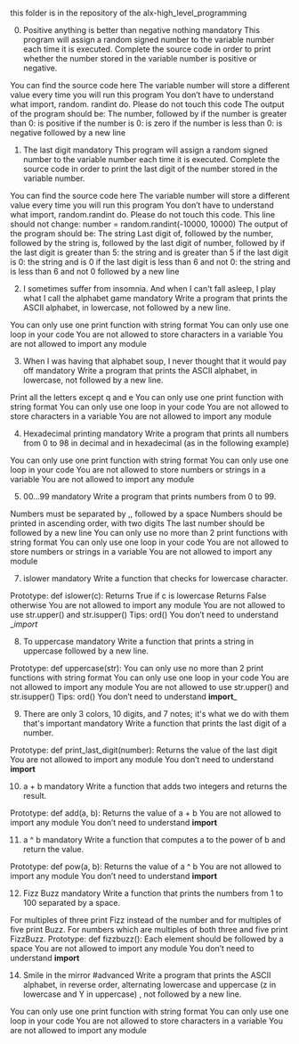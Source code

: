 this folder is in the repository of the alx-high_level_programming

0. Positive anything is better than negative nothing
mandatory
This program will assign a random signed number to the variable number each time it is executed. Complete the source code in order to print whether the number stored in the variable number is positive or negative.

You can find the source code here
The variable number will store a different value every time you will run this program
You don’t have to understand what import, random. randint do. Please do not touch this code
The output of the program should be:
The number, followed by
if the number is greater than 0: is positive
if the number is 0: is zero
if the number is less than 0: is negative
followed by a new line

1. The last digit
mandatory
This program will assign a random signed number to the variable number each time it is executed. Complete the source code in order to print the last digit of the number stored in the variable number.

You can find the source code here
The variable number will store a different value every time you will run this program
You don’t have to understand what import, random.randint do. Please do not touch this code. This line should not change: number = random.randint(-10000, 10000)
The output of the program should be:
The string Last digit of, followed by
the number, followed by
the string is, followed by the last digit of number, followed by
if the last digit is greater than 5: the string and is greater than 5
if the last digit is 0: the string and is 0
if the last digit is less than 6 and not 0: the string and is less than 6 and not 0
followed by a new line

2. I sometimes suffer from insomnia. And when I can't fall asleep, I play what I call the alphabet game
mandatory
Write a program that prints the ASCII alphabet, in lowercase, not followed by a new line.

You can only use one print function with string format
You can only use one loop in your code
You are not allowed to store characters in a variable
You are not allowed to import any module

3. When I was having that alphabet soup, I never thought that it would pay off
mandatory
Write a program that prints the ASCII alphabet, in lowercase, not followed by a new line.

Print all the letters except q and e
You can only use one print function with string format
You can only use one loop in your code
You are not allowed to store characters in a variable
You are not allowed to import any module

4. Hexadecimal printing
mandatory
Write a program that prints all numbers from 0 to 98 in decimal and in hexadecimal (as in the following example)

You can only use one print function with string format
You can only use one loop in your code
You are not allowed to store numbers or strings in a variable
You are not allowed to import any module

5. 00...99
mandatory
Write a program that prints numbers from 0 to 99.

Numbers must be separated by ,, followed by a space
Numbers should be printed in ascending order, with two digits
The last number should be followed by a new line
You can only use no more than 2 print functions with string format
You can only use one loop in your code
You are not allowed to store numbers or strings in a variable
You are not allowed to import any module

7. islower
mandatory
Write a function that checks for lowercase character.

Prototype: def islower(c):
Returns True if c is lowercase
Returns False otherwise
You are not allowed to import any module
You are not allowed to use str.upper() and str.isupper()
Tips: ord()
You don’t need to understand __import_

8. To uppercase
mandatory
Write a function that prints a string in uppercase followed by a new line.

Prototype: def uppercase(str):
You can only use no more than 2 print functions with string format
You can only use one loop in your code
You are not allowed to import any module
You are not allowed to use str.upper() and str.isupper()
Tips: ord()
You don’t need to understand __import___

9. There are only 3 colors, 10 digits, and 7 notes; it's what we do with them that's important
mandatory
Write a function that prints the last digit of a number.

Prototype: def print_last_digit(number):
Returns the value of the last digit
You are not allowed to import any module
You don’t need to understand __import__

10. a + b
mandatory
Write a function that adds two integers and returns the result.

Prototype: def add(a, b):
Returns the value of a + b
You are not allowed to import any module
You don’t need to understand __import__

11. a ^ b
mandatory
Write a function that computes a to the power of b and return the value.

Prototype: def pow(a, b):
Returns the value of a ^ b
You are not allowed to import any module
You don’t need to understand __import__

12. Fizz Buzz
mandatory
Write a function that prints the numbers from 1 to 100 separated by a space.

For multiples of three print Fizz instead of the number and for multiples of five print Buzz.
For numbers which are multiples of both three and five print FizzBuzz.
Prototype: def fizzbuzz():
Each element should be followed by a space
You are not allowed to import any module
You don’t need to understand __import__






14. Smile in the mirror
#advanced
Write a program that prints the ASCII alphabet, in reverse order, alternating lowercase and uppercase (z in lowercase and Y in uppercase) , not followed by a new line.

You can only use one print function with string format
You can only use one loop in your code
You are not allowed to store characters in a variable
You are not allowed to import any module
